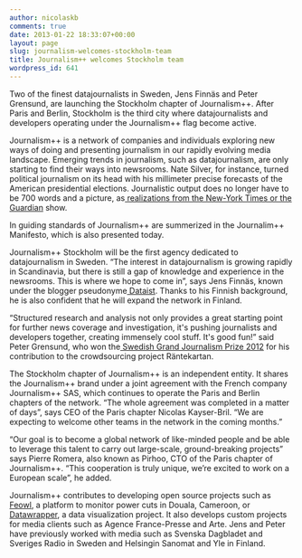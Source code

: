 ```yaml
---
author: nicolaskb
comments: true
date: 2013-01-22 18:33:07+00:00
layout: page
slug: journalism-welcomes-stockholm-team
title: Journalism++ welcomes Stockholm team
wordpress_id: 641
---
```


Two of the finest datajournalists in Sweden, Jens Finnäs and Peter Grensund, are launching the Stockholm chapter of Journalism++. After Paris and Berlin, Stockholm is the third city where datajournalists and developers operating under the Journalism++ flag become active.





Journalism++ is a network of companies and individuals exploring new ways of doing and presenting journalism in our rapidly evolving media landscape. Emerging trends in journalism, such as datajournalism, are only starting to find their ways into newsrooms. Nate Silver, for instance, turned political journalism on its head with his millimeter precise forecasts of the American presidential elections. Journalistic output does no longer have to be 700 words and a picture, as[ realizations from the New-York Times or the Guardian](http://marijerooze.nl/thesis/) show.



In guiding standards of Journalism++ are summerized in the Journalim++ Manifesto, which is also presented today.

Journalism++ Stockholm will be the first agency dedicated to datajournalism in Sweden. “The interest in datajournalism is growing rapidly in Scandinavia, but there is still a gap of knowledge and experience in the newsrooms. This is where we hope to come in”, says Jens Finnäs, known under the blogger pseudonyme[ Dataist](http://dataist.wordpress.com/). Thanks to his Finnish background, he is also confident that he will expand the network in Finland.

“Structured research and analysis not only provides a great starting point for further news coverage and investigation, it's pushing journalists and developers together, creating immensely cool stuff. It's good fun!” said Peter Grensund, who won the[ Swedish Grand Journalism Prize 2012](http://www.storajournalistpriset.se/category/pristyp/arets-fornyare/) for his contribution to the crowdsourcing project Räntekartan.

The Stockholm chapter of Journalism++ is an independent entity. It shares the Journalism++ brand under a joint agreement with the French company Journalism++ SAS, which continues to operate the Paris and Berlin chapters of the network.
“The whole agreement was completed in a matter of days”, says CEO of the Paris chapter Nicolas Kayser-Bril. “We are expecting to welcome other teams in the network in the coming months.”

“Our goal is to become a global network of like-minded people and be able to leverage this talent to carry out large-scale, ground-breaking projects” says Pierre Romera, also known as Pirhoo, CTO of the Paris chapter of Journalism++. “This cooperation is truly unique, we’re excited to work on a European scale”, he added.

Journalism++ contributes to developing open source projects such as[ Feowl](http://feowl.com), a platform to monitor power cuts in Douala, Cameroon, or[ Datawrapper](http://datawrapper.de), a data visualization project. It also develops custom projects for media clients such as Agence France-Presse and Arte. Jens and Peter have previously worked with media such as Svenska Dagbladet and Sveriges Radio in Sweden and Helsingin Sanomat and Yle in Finland.
